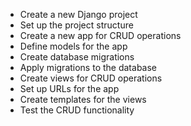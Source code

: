 - Create a new Django project
- Set up the project structure
- Create a new app for CRUD operations
- Define models for the app
- Create database migrations
- Apply migrations to the database
- Create views for CRUD operations
- Set up URLs for the app
- Create templates for the views
- Test the CRUD functionality
